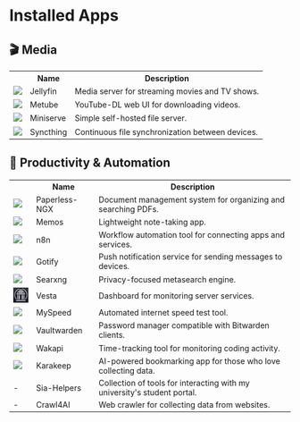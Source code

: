 # Installed Apps

<h2>🎬 Media</h2>
<table>
    <tr>
        <th></th>
        <th>Name</th>
        <th>Description</th>
    </tr>
    <tr>
        <td><img src="https://cdn.jsdelivr.net/gh/walkxcode/dashboard-icons/svg/jellyfin.svg" width="32" /></td>
        <td>Jellyfin</td>
        <td>Media server for streaming movies and TV shows.</td>
    </tr>
    <tr>
        <td><img src="https://cdn.jsdelivr.net/gh/walkxcode/dashboard-icons/svg/metube.svg" width="32" /></td>
        <td>Metube</td>
        <td>YouTube-DL web UI for downloading videos.</td>
    </tr>
    <tr>
        <td><img src="https://github.com/svenstaro/miniserve/raw/master/data/logo.svg" width="32" /></td>
        <td>Miniserve</td>
        <td>Simple self-hosted file server.</td>
    </tr>
    <tr>
        <td><img src="https://cdn.jsdelivr.net/gh/walkxcode/dashboard-icons/svg/syncthing.svg" width="32" /></td>
        <td>Syncthing</td>
        <td>Continuous file synchronization between devices.</td>
    </tr>
</table>

<h2>📝 Productivity & Automation</h2>
<table>
    <tr>
        <th></th>
        <th>Name</th>
        <th>Description</th>
    </tr>
    <tr>
        <td><img src="https://cdn.jsdelivr.net/gh/walkxcode/dashboard-icons/svg/paperless-ngx.svg" width="32" /></td>
        <td>Paperless-NGX</td>
        <td>Document management system for organizing and searching PDFs.</td>
    </tr>
    <tr>
        <td><img src="https://cdn.jsdelivr.net/gh/walkxcode/dashboard-icons/png/memos.png" width="32" /></td>
        <td>Memos</td>
        <td>Lightweight note-taking app.</td>
    </tr>
    <tr>
        <td><img src="https://cdn.jsdelivr.net/gh/walkxcode/dashboard-icons/svg/n8n.svg" width="32" /></td>
        <td>n8n</td>
        <td>Workflow automation tool for connecting apps and services.</td>
    </tr>
    <tr>
        <td><img src="https://cdn.jsdelivr.net/gh/walkxcode/dashboard-icons/svg/gotify.svg" width="32" /></td>
        <td>Gotify</td>
        <td>Push notification service for sending messages to devices.</td>
    </tr>
    <tr>
        <td><img src="https://cdn.jsdelivr.net/gh/walkxcode/dashboard-icons/png/searxng.png" width="32" /></td>
        <td>Searxng</td>
        <td>Privacy-focused metasearch engine.</td>
    </tr>
    <tr>
        <td><img src="https://raw.githubusercontent.com/Veirt/vesta/refs/heads/master/static/logo-bg.png" width="32" /></td>
        <td>Vesta</td>
        <td>Dashboard for monitoring server services.</td>
    </tr>
    <tr>
        <td><img src="https://i.imgur.com/aCmA6rH.png" width="32" /></td>
        <td>MySpeed</td>
        <td>Automated internet speed test tool.</td>
    </tr>
    <tr>
        <td><img src="https://cdn.jsdelivr.net/gh/walkxcode/dashboard-icons/svg/vaultwarden.svg" width="32" /></td>
        <td>Vaultwarden</td>
        <td>Password manager compatible with Bitwarden clients.</td>
    </tr>
    <tr>
        <td><img src="https://cdn.jsdelivr.net/gh/walkxcode/dashboard-icons/svg/wakapi.svg" width="32" /></td>
        <td>Wakapi</td>
        <td>Time-tracking tool for monitoring coding activity.</td>
    </tr>
    <tr>
        <td><img src="https://cdn.jsdelivr.net/gh/walkxcode/dashboard-icons/svg/hoarder.svg" width="32" /></td>
        <td>Karakeep</td>
        <td>AI-powered bookmarking app for those who love collecting data.</td>
    </tr>
    <tr>
        <td>-</td>
        <td>Sia-Helpers</td>
        <td>Collection of tools for interacting with my university's student portal.</td>
    </tr>
    <tr>
        <td>-</td>
        <td>Crawl4AI</td>
        <td>Web crawler for collecting data from websites.</td>
    </tr>
</table>
